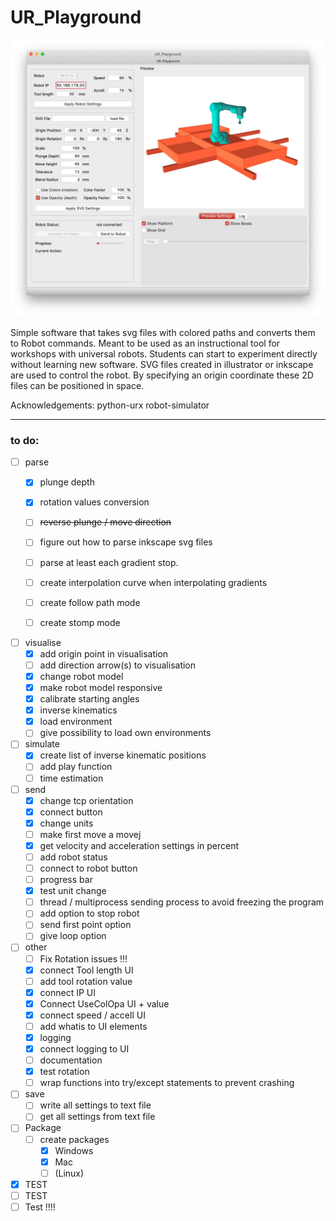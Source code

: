 # UR_Playground

![UR_Playground](UR_Playground_preview.jpg)
 
Simple software that takes svg files with colored paths and converts them to Robot commands.
Meant to be used as an instructional tool for workshops with universal robots. Students can start to experiment directly without learning new software.
SVG files created in illustrator or inkscape are used to control the robot. By specifying an origin coordinate these 2D files can be positioned in space.

Acknowledgements:
python-urx
robot-simulator

___

### to do:
- [ ] parse
    - [x] plunge depth
    - [x] rotation values conversion
    - [ ] ~~reverse plunge / move direction~~
    - [ ] figure out how to parse inkscape svg files
    - [ ] parse at least each gradient stop.
    - [ ] create interpolation curve when interpolating gradients
    - [ ] create follow path mode
    - [ ] create stomp mode


- [ ] visualise
    - [x] add origin point in visualisation
    - [ ] add direction arrow(s) to visualisation
    - [X] change robot model
    - [x] make robot model responsive
    - [x] calibrate starting angles
    - [x] inverse kinematics
    - [x] load environment
    - [ ] give possibility to load own environments

- [ ] simulate
    - [x] create list of inverse kinematic positions
    - [ ] add play function
    - [ ] time estimation

- [ ] send
    - [x] change tcp orientation
    - [x] connect button
    - [x] change units
    - [ ] make first move a movej
    - [X] get velocity and acceleration settings in percent
    - [ ] add robot status
    - [ ] connect to robot button
    - [ ] progress bar
    - [x] test unit change
    - [ ] thread / multiprocess sending process to avoid freezing the program
    - [ ] add option to stop robot
    - [ ] send first point option
    - [ ] give loop option

- [ ] other
    - [ ] Fix Rotation issues !!!
    - [x] connect Tool length UI
    - [ ] add tool rotation value
    - [x] connect IP UI
    - [x] Connect UseColOpa UI + value
    - [x] connect speed / accell UI
    - [ ] add whatis to UI elements
    - [x] logging
    - [x] connect logging to UI
    - [ ] documentation
    - [x] test rotation
    - [ ] wrap functions into try/except statements to prevent crashing

- [ ] save
    - [ ] write all settings to text file
    - [ ] get all settings from text file

- [ ] Package
    - [ ] create packages
      - [x] Windows
      - [x] Mac
      - [ ] (Linux)

- [x] TEST
- [ ] TEST
- [ ] Test !!!!
